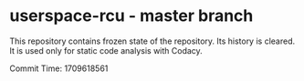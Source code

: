 # userspace-rcu - master branch

This repository contains frozen state of the repository.
Its history is cleared. It is used only for static code
analysis with Codacy.

Commit Time: 1709618561